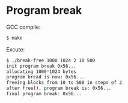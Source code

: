 # Program break

GCC compile:

```bash
$ make
```

Excute:

```bash
$ ./break-free 1000 1024 2 10 500
init program break 0x56...
allocating 1000*1024 bytes
program bread is now: 0x56...
freeing blocks from 10 to 500 in steps of 2
after free(), program break is: 0x56...
final program break: 0x56...
```
